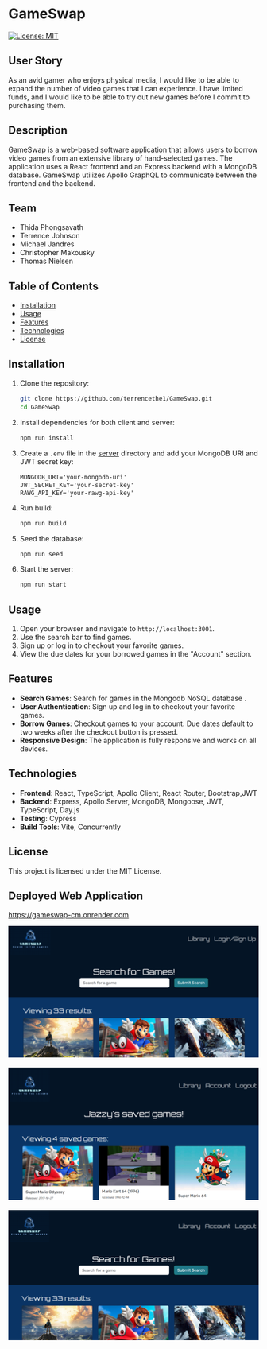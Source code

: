 # GameSwap
[![License: MIT](https://img.shields.io/badge/License-MIT-yellow.svg)](https://opensource.org/licenses/MIT)


## User Story
As an avid gamer who enjoys physical media, I would like to be able to expand the number of video games that I can experience. I have limited funds, and I would like to be able to try out new games before I commit to purchasing them.
 

## Description   
GameSwap is a web-based software application that allows users to borrow video games from an extensive library of hand-selected games. The application uses a React frontend and an Express backend with a MongoDB database. GameSwap utilizes Apollo GraphQL to communicate between the frontend and the backend.

## Team
- Thida Phongsavath
- Terrence Johnson
- Michael Jandres
- Christopher Makousky
- Thomas Nielsen


## Table of Contents

- [Installation](#installation)
- [Usage](#usage)
- [Features](#features)
- [Technologies](#technologies)
- [License](#license)

## Installation

1. Clone the repository:
    ```sh
    git clone https://github.com/terrencethe1/GameSwap.git
    cd GameSwap
    ```

2. Install dependencies for both client and server:
    ```sh
    npm run install
    ```

3. Create a `.env` file in the [server](http://_vscodecontentref_/0) directory and add your MongoDB URI and JWT secret key:
    ```env
    MONGODB_URI='your-mongodb-uri'
    JWT_SECRET_KEY='your-secret-key'
    RAWG_API_KEY='your-rawg-api-key'

4. Run build:
    ```sh
    npm run build

5. Seed the database:
    ```sh
    npm run seed

6. Start the server:
    ```sh
    npm run start
    ```

## Usage

1. Open your browser and navigate to `http://localhost:3001`.
2. Use the search bar to find games.
3. Sign up or log in to checkout your favorite games.
4. View the due dates for your borrowed games in the "Account" section.

## Features

- **Search Games**: Search for games in the Mongodb NoSQL database .
- **User Authentication**: Sign up and log in to checkout your favorite games.
- **Borrow Games**: Checkout games to your account. Due dates default to two weeks after the checkout button is pressed.
- **Responsive Design**: The application is fully responsive and works on all devices.


## Technologies

- **Frontend**: React, TypeScript, Apollo Client, React Router, Bootstrap,JWT
- **Backend**: Express, Apollo Server, MongoDB, Mongoose, JWT, TypeScript, Day.js
- **Testing**: Cypress
- **Build Tools**: Vite, Concurrently

## License

This project is licensed under the MIT License.

## Deployed Web Application   
https://gameswap-cm.onrender.com

![GameSwap](./client/images/screenshot1.png)<br><br>
![GameSwap](./client/images/screenshot2.png) <br><br>
![GameSwap](./client/images/screenshot3.png) 



